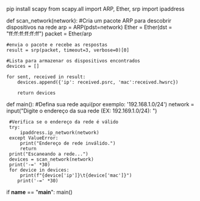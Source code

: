 pip install scapy
from scapy.all import ARP, Ether, srp
import ipaddress

def scan_network(network): #Cria um pacote ARP para descobrir dispositivos na rede
    arp = ARP(pdst=network)
    Ether = Ether(dst = "ff:ff:ff:ff:ff:ff")
    packet = Ether/arp
    
    #envia o pacote e recebe as respostas
    result = srp(packet, timeout=3, verbose=0)[0]
    
    #Lista para armazenar os dispositivos encontrados
    devices = []
    
    for sent, received in result:
        devices.append({'ip': received.psrc, 'mac':received.hwsrc})
        
        return devices
def main():
     #Defina sua rede aqui(por exemplo: '192.168.1.0/24')
     network = input("Digite o endereço da sua rede (EX: 192.169.1.0/24): ")
     
     #Verifica se o endereço da rede é válido
     try:
         ipaddress.ip_network(network)
     except ValueError:
         print("Endereço de rede inválido.")
         return
     print("Escaneando a rede...")
     devices = scan_network(network)
     print('-=' *30)
     for device in devices: 
         print(f"{device['ip']}\t{device['mac']}")
        print('-=' *30)
        
if __name__ == "__main__":
    main()
